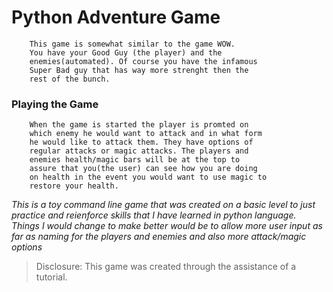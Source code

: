 # Python Adventure Game



        This game is somewhat similar to the game WOW.
        You have your Good Guy (the player) and the 
        enemies(automated). Of course you have the infamous 
        Super Bad guy that has way more strenght then the
        rest of the bunch. 
        
### Playing the Game
        When the game is started the player is promted on
        which enemy he would want to attack and in what form
        he would like to attack them. They have options of
        regular attacks or magic attacks. The players and 
        enemies health/magic bars will be at the top to 
        assure that you(the user) can see how you are doing 
        on health in the event you would want to use magic to
        restore your health.
        
*This is a toy command line game that was created on a  basic level to just practice and reienforce skills that I have learned in python language.*
*Things I would change to make better would be to allow more user input as far as naming for the players and enemies and also more attack/magic options*

>Disclosure: This game was created through the assistance of a tutorial.
        